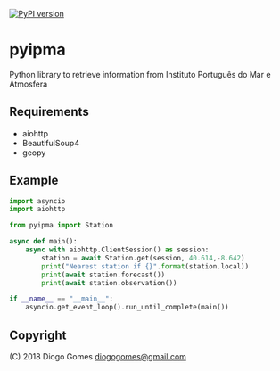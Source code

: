 [![PyPI version](https://badge.fury.io/py/pyipma.svg)](https://badge.fury.io/py/pyipma)

# pyipma
Python library to retrieve information from Instituto Português do Mar e Atmosfera

## Requirements
- aiohttp
- BeautifulSoup4
- geopy

## Example

```python
import asyncio
import aiohttp

from pyipma import Station 

async def main():
    async with aiohttp.ClientSession() as session:
        station = await Station.get(session, 40.614,-8.642)
        print("Nearest station if {}".format(station.local))
        print(await station.forecast())
        print(await station.observation())

if __name__ == "__main__":
    asyncio.get_event_loop().run_until_complete(main())

```

## Copyright

(C) 2018 Diogo Gomes <diogogomes@gmail.com> 
